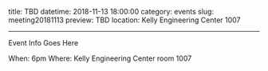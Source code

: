 title: TBD
datetime: 2018-11-13 18:00:00
category: events
slug: meeting20181113
preview: TBD
location: Kelly Engineering Center 1007

---

Event Info Goes Here

When: 6pm
Where: Kelly Engineering Center room 1007
